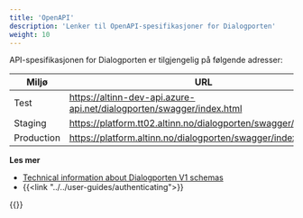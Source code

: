 ```yaml
---
title: 'OpenAPI'
description: 'Lenker til OpenAPI-spesifikasjoner for Dialogporten'
weight: 10
---
```


API-spesifikasjonen for Dialogporten er tilgjengelig på følgende adresser:

| Miljø       | URL                                                                                                  |
| ----------- | ---------------------------------------------------------------------------------------------------- |
| Test        | https://altinn-dev-api.azure-api.net/dialogporten/swagger/index.html                                 |
| Staging     | https://platform.tt02.altinn.no/dialogporten/swagger/index.html                                      |
| Production  | https://platform.altinn.no/dialogporten/swagger/index.html                                           |


**Les mer**
* [Technical information about Dialogporten V1 schemas](https://github.com/digdir/dialogporten/tree/main/docs/schema/V1)
* {{<link "../../user-guides/authenticating">}}

{{<children />}}
